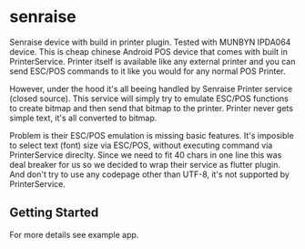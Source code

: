 # senraise

Senraise device with build in printer plugin. Tested with MUNBYN IPDA064 device.
This is cheap chinese Android POS device that comes with built in PrinterService.
Printer itself is available like any external printer and you can send ESC/POS commands
to it like you would for any normal POS Printer.

However, under the hood it's all beeing handled by Senraise Printer service (closed source).
This service will simply try to emulate ESC/POS functions to create bitmap and then send that bitmap to the printer.
Printer never gets simple text, it's all converted to bitmap.

Problem is their ESC/POS emulation is missing basic features.
It's imposible to select text (font) size via ESC/POS, without executing command via PrinterService direclty.
Since we need to fit 40 chars in one line this was deal breaker for us so we decided to wrap their service as flutter plugin.
And don't try to use any codepage other than UTF-8, it's not supported by PrinterService.

## Getting Started

For more details see example app.
